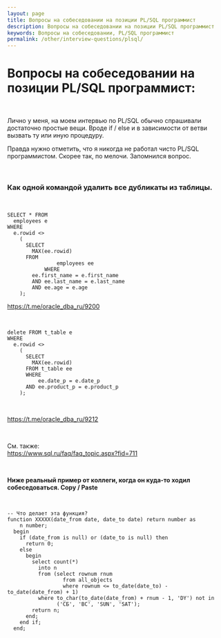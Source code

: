 ```yaml
---
layout: page
title: Вопросы на собеседовании на позиции PL/SQL программист
description: Вопросы на собеседовании на позиции PL/SQL программист
keywords: Вопросы на собеседовании, PL/SQL программист
permalink: /other/interview-questions/plsql/
---
```


# Вопросы на собеседовании на позиции PL/SQL программист:

<br/>

Лично у меня, на моем интервью по PL/SQL обычно спрашивали достаточно простые вещи. Вроде if / else и в зависимости от ветви вызвать ту или иную процедуру.<br/>

Правда нужно отметить, что я никогда не работал чисто PL/SQL программистом. Скорее так, по мелочи.
Запомнился вопрос.

<br/>

### Как одной командой удалить все дубликаты из таблицы.

<br/>

```
SELECT * FROM
  employees e
WHERE
  e.rowid <>
    (
      SELECT
        MAX(ee.rowid)
      FROM
                employees ee
            WHERE
        ee.first_name = e.first_name
        AND ee.last_name = e.last_name
        AND ee.age = e.age
    );
```

https://t.me/oracle_dba_ru/9200

<br/>

```
delete FROM t_table e
WHERE
  e.rowid <>
    (
      SELECT
        MAX(ee.rowid)
      FROM t_table ee
      WHERE
          ee.date_p = e.date_p
      AND ee.product_p = e.product_p
    );
```

<br/>

https://t.me/oracle_dba_ru/9212

<br/>

См. также:  
https://www.sql.ru/faq/faq_topic.aspx?fid=711

<br/>

**Ниже реальный пример от коллеги, когда он куда-то ходил собеседоваться. Copy / Paste**

<br/>

```plsql
-- Что делает эта функция?
function ХХХХХ(date_from date, date_to date) return number as
    n number;
  begin
    if (date_from is null) or (date_to is null) then
      return 0;
    else
      begin
        select count(*)
          into n
          from (select rownum rnum
                  from all_objects
                  where rownum <= to_date(date_to) - to_date(date_from) + 1)
          where to_char(to_date(date_from) + rnum - 1, 'DY') not in
                ('СБ', 'ВС', 'SUN', 'SAT');
        return n;
      end;
    end if;
  end;
```
